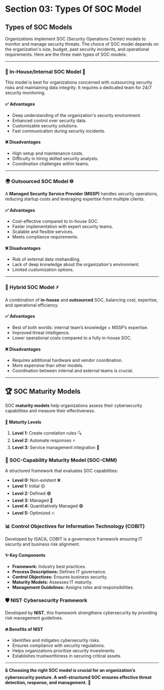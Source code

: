 # Section 03: Types Of SOC Model

## Types of SOC Models

Organizations implement SOC (Security Operations Center) models to monitor and manage security threats. The choice of SOC model depends on the organization's size, budget, past security incidents, and operational requirements. Here are the three main types of SOC models:

***

### 🌟 In-House/Internal SOC Model 🏢

This model is best for organizations concerned with outsourcing security risks and maintaining data integrity. It requires a dedicated team for 24/7 security monitoring.

#### ✅ **Advantages**

* Deep understanding of the organization's security environment.
* Enhanced control over security data.
* Customizable security solutions.
* Fast communication during security incidents.

#### ❌ **Disadvantages**

* High setup and maintenance costs.
* Difficulty in hiring skilled security analysts.
* Coordination challenges within teams.

***

### 🌍 Outsourced SOC Model 🌐

A **Managed Security Service Provider (MSSP)** handles security operations, reducing startup costs and leveraging expertise from multiple clients.

#### ✅ **Advantages**

* Cost-effective compared to in-house SOC.
* Faster implementation with expert security teams.
* Scalable and flexible services.
* Meets compliance requirements.

#### ❌ **Disadvantages**

* Risk of external data mishandling.
* Lack of deep knowledge about the organization's environment.
* Limited customization options.

***

### 🔄 Hybrid SOC Model ⚡

A combination of **in-house** and **outsourced** SOC, balancing cost, expertise, and operational efficiency.

#### ✅ **Advantages**

* Best of both worlds: internal team’s knowledge + MSSP’s expertise.
* Improved threat intelligence.
* Lower operational costs compared to a fully in-house SOC.

#### ❌ **Disadvantages**

* Requires additional hardware and vendor coordination.
* More expensive than other models.
* Coordination between internal and external teams is crucial.

***

## 🏆 SOC Maturity Models

SOC **maturity models** help organizations assess their cybersecurity capabilities and measure their effectiveness.

#### 🔹 **Maturity Levels**

1. **Level 1:** Create correlation rules 🔍
2. **Level 2:** Automate responses ⚡
3. **Level 3:** Service management integration 🔄

### 🏅 SOC-Capability Maturity Model (SOC-CMM)

A structured framework that evaluates SOC capabilities:

* **Level 0:** Non-existent ❌
* **Level 1:** Initial 🟡
* **Level 2:** Defined 🟢
* **Level 3:** Managed 🔵
* **Level 4:** Quantitatively Managed 🟣
* **Level 5:** Optimized 🔥

### 📊 Control Objectives for Information Technology (COBIT)

Developed by ISACA, COBIT is a governance framework ensuring IT security and business risk alignment.

#### ✨ Key Components

* **Framework:** Industry best practices.
* **Process Descriptions:** Defines IT governance.
* **Control Objectives:** Ensures business security.
* **Maturity Models:** Assesses IT maturity.
* **Management Guidelines:** Assigns roles and responsibilities.

### 🛡️ NIST Cybersecurity Framework

Developed by **NIST**, this framework strengthens cybersecurity by providing risk management guidelines.

#### 🔥 **Benefits of NIST**

* Identifies and mitigates cybersecurity risks.
* Ensures compliance with security regulations.
* Helps organizations prioritize security investments.
* Establishes trustworthiness in securing critical assets.

***

🔒 **Choosing the right SOC model is crucial for an organization’s cybersecurity posture. A well-structured SOC ensures effective threat detection, response, and management.** 🚀
